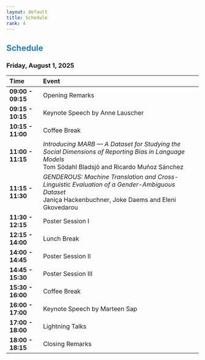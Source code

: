 ```yaml
---
layout: default
title: Schedule
rank: 4
---
```


## <span style="color:#267CB9"> Schedule</span>


### Friday, August 1, 2025

| Time          | Event                                                                                                                                                                                                                           |
| :------------ | :---------------------------------------------------------------------------------------------------------------------------------------------------------------------------------------------------------------------------------------------------------------------------------------------------------------------------------------------------------------------------------------------------------------------------------------------------------- |
| **09:00 - 09:15** | Opening Remarks                                                                                                                                                                                                               |
| **09:15 - 10:15** | Keynote Speech by Anne Lauscher                                                                                                                                                                                                 |
| **10:15 - 11:00** | Coffee Break                                                                                                                                                                                                                  |
| **11:00 - 11:15** | <em>Introducing MARB — A Dataset for Studying the Social Dimensions of Reporting Bias in Language Models</em> <br>Tom Södahl Bladsjö and Ricardo Muñoz Sánchez</br> |
| **11:15 - 11:30** | <em>GENDEROUS: Machine Translation and Cross-Linguistic Evaluation of a Gender-Ambiguous Dataset</em> <br>Janiça Hackenbuchner, Joke Daems and Eleni Gkovedarou<br> |
| **11:30 - 12:15** | Poster Session I                                                                                                                                                                                                              |
| **12:15 - 14:00** | Lunch Break                                                                                                                                                                                                                   |
| **14:00 - 14:45** | Poster Session II                                                                                                                                                                                                             |
| **14:45 - 15:30** | Poster Session III                                                                                                                                                                                                            |
| **15:30 - 16:00** | Coffee Break                                                                                                                                                                                                                  |
| **16:00 - 17:00** | Keynote Speech by Marteen Sap                                                                                                                                                                                                   |
| **17:00 - 18:00** | Lightning Talks                                                                                                                                                                                                               |
| **18:00 - 18:15** | Closing Remarks                                                                                                                                                                                                               |